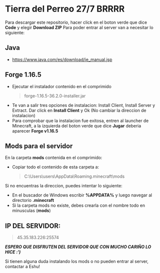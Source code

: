 # Tierra del Perreo 27/7 BRRRR

Para descargar este repositorio, hacer click en el boton verde que dice **Code** y elegir **Download ZIP**
Para poder entrar al server van a necesitar lo siguiente:

## Java
- https://www.java.com/es/download/ie_manual.jsp

## Forge 1.16.5

- Ejecutar el instalador contenido en el comprimido
	> forge-1.16.5-36.2.0-installer.jar
-   Te van a salir tres opciones de instalacion: Install Client, Install Server y Extract. Dar click en **Install Client** y Ok (No cambiar la direccion de instalacion)
- Para comprobar que la instalacion fue exitosa, entren al launcher de Minecraft, a la izquierda del boton verde que dice **Jugar** deberia aparecer **Forge v1.16.5**

## Mods para el servidor

En la carpeta **mods** contenida en el comprimido:

- Copiar todo el contenido de esta carpeta a:
	> C:\Users\users\AppData\Roaming\.minecraft\mods

Si no encuentras la direccion, puedes intentar lo siguiente:

- En el buscador de Windows escribir  **%APPDATA%** y luego navegar al directorio **.minecraft**
- Si la carpeta mods no existe, debes crearla con el nombre todo en minusculas (**mods**)

## IP DEL SERVIDOR: 
> 45.35.183.226:25574

***ESPERO QUE DISFRUTEN DEL SERVIDOR QUE CON MUCHO CARIÑO LO HICE :')***

Si tienen alguna duda instalando los mods o no pueden entrar al server, contactar a Eshu!